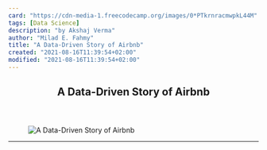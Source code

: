 ```yaml
---
card: "https://cdn-media-1.freecodecamp.org/images/0*PTkrnracmwpkL44M"
tags: [Data Science]
description: "by Akshaj Verma"
author: "Milad E. Fahmy"
title: "A Data-Driven Story of Airbnb"
created: "2021-08-16T11:39:54+02:00"
modified: "2021-08-16T11:39:54+02:00"
---
```

<div class="site-wrapper">
<main id="site-main" class="site-main outer">
<div class="inner">
<article class="post-full post tag-data-science tag-airbnb tag-technology tag-travel tag-programming ">
<header class="post-full-header">
<h1 class="post-full-title">A Data-Driven Story of Airbnb</h1>
</header>
<figure class="post-full-image">
<picture>
<source media="(max-width: 700px)" sizes="1px" srcset="data:image/gif;base64,R0lGODlhAQABAIAAAAAAAP///yH5BAEAAAAALAAAAAABAAEAAAIBRAA7 1w">
<source media="(min-width: 701px)" sizes="(max-width: 800px) 400px,
(max-width: 1170px) 700px,
1400px" srcset="https://cdn-media-1.freecodecamp.org/images/0*PTkrnracmwpkL44M 300w,
https://cdn-media-1.freecodecamp.org/images/0*PTkrnracmwpkL44M 600w,
https://cdn-media-1.freecodecamp.org/images/0*PTkrnracmwpkL44M 1000w,
https://cdn-media-1.freecodecamp.org/images/0*PTkrnracmwpkL44M 2000w">
<img onerror="this.style.display='none'" src="https://cdn-media-1.freecodecamp.org/images/0*PTkrnracmwpkL44M" alt="A Data-Driven Story of Airbnb">
</picture>
</figure>
<section class="post-full-content">
<div class="post-content medium-migrated-article">
</div>
<hr>
</section>
</article>
</div>
</main>
</div>
<!-- Google Tag Manager (noscript) -->
<!-- End Google Tag Manager (noscript) -->
